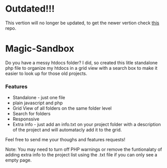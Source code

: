 # Outdated!!!
This vertion will no longer be updated, to get the newer vertion check [this](https://github.com/Mario-Duarte/Smart-Sandbox) repo.

# Magic-Sandbox

Do you have a messy htdocs folder? 
I did, so created this litle standalone php file to organize my htdocs in a grid view with a search box to make it easier to look up for those old projects.

### Features
 
 - Standalone -  just one file
 - plain javascript and php
 - Grid View of all folders on the same folder level
 - Search for folders
 - Responssive
 - Extra info - just add an info.txt on your project folder with a description of the project and will automatacly add it to the grid.
 
Feel free to send me your thoughs and features requests!

Note: You may need to turn off PHP warnings or remove the funtionalaty of adding extra info to the project list using the .txt file if you can only see a empty page.
